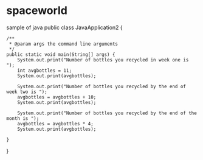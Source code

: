 # spaceworld
sample of java
public class JavaApplication2 {

    /**
     * @param args the command line arguments
     */
    public static void main(String[] args) {
        System.out.print("Number of bottles you recycled in week one is ");
        int avgbottles = 11;
        System.out.print(avgbottles);
        
        System.out.print("Number of bottles you recycled by the end of week two is ");
        avgbottles = avgbottles + 10;
        System.out.print(avgbottles);
        
        System.out.print("Number of bottles you recycled by the end of the month is ");
        avgbottles = avgbottles * 4;
        System.out.print(avgbottles);
        
    }
    
}
